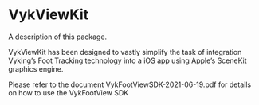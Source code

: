 # VykViewKit

A description of this package.

VykViewKit has been designed to vastly simplify the task of integration Vyking’s Foot Tracking technology into a iOS app using Apple’s SceneKit graphics engine.

Please refer to the document VykFootViewSDK-2021-06-19.pdf for details on how to use the VykFootView SDK
